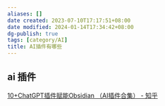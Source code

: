 ```yaml
---
aliases: []
date created: 2023-07-10T17:17:51+08:00
date modified: 2024-01-14T17:34:42+08:00
dg-publish: true
tags: [category/AI]
title: AI插件有哪些
---
```


## ai 插件
[10+ChatGPT插件赋能Obsidian （AI插件合集） - 知乎](https://zhuanlan.zhihu.com/p/611976055?utm_id=0)